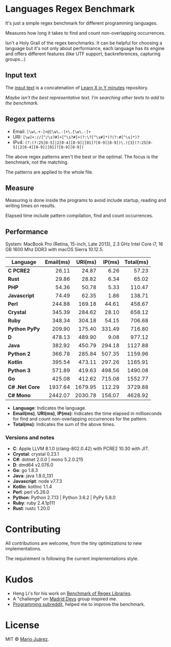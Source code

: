 # Languages Regex Benchmark

It's just a simple regex benchmark for different programming languages.

Measures how long it takes to find and count non-overlapping occurrences.

Isn't a Holy Grail of the regex benchmarks. It can be helpful for choosing a language but it's not only about performance, each language has its engine and offers different features (like UTF support, backreferences, capturing groups...)

## Input text

The [input text](input-text.txt) is a concatenation of [Learn X in Y minutes](https://github.com/adambard/learnxinyminutes-docs) repository.

*Maybe isn't the best representative text. I'm searching other texts to add to the benchmark.*

## Regex patterns

- Email: ``[\w\.+-]+@[\w\.-]+\.[\w\.-]+``
- URI: ``[\w]+://[^/\s?#]+[^\s?#]+(?:\?[^\s#]*)?(?:#[^\s]*)?``
- IPv4: ``(?:(?:25[0-5]|2[0-4][0-9]|[01]?[0-9][0-9])\.){3}(?:25[0-5]|2[0-4][0-9]|[01]?[0-9][0-9])``

The above regex patterns aren't the best or the optimal. The focus is the benchmark, not the matching.

The patterns are applied to the whole file.

## Measure

Measuring is done inside the programs to avoid include startup, reading and writing times on results.

Elapsed time include pattern compilation, find and count occurrences.

## Performance

System: MacBook Pro (Retina, 15-inch, Late 2013), 2.3 GHz Intel Core i7, 16 GB 1600 Mhz DDR3 with macOS Sierra 10.12.5.

Language | Email(ms) | URI(ms) | IP(ms) | Total(ms)
--- | ---: | ---: | ---: | ---:
**C PCRE2** | 26.11 | 24.87 | 6.26 | 57.23
**Rust** | 29.86 | 28.82 | 6.34 | 65.02
**PHP** | 54.36 | 50.78 | 5.33 | 110.47
**Javascript** | 74.49 | 62.35 | 1.86 | 138.71
**Perl** | 244.88 | 169.18 | 44.61 | 458.67
**Crystal** | 345.39 | 284.62 | 28.10 | 658.12
**Ruby** | 348.34 | 304.18 | 54.15 | 706.68
**Python PyPy** | 209.90 | 175.40 | 331.49 | 716.80
**D** | 478.13 | 489.90 | 9.08 | 977.12
**Java** | 382.92 | 450.79 | 294.18 | 1127.88
**Python 2** | 366.78 | 285.84 | 507.35 | 1159.96
**Kotlin** | 395.54 | 473.11 | 297.26 | 1165.91
**Python 3** | 571.89 | 419.63 | 498.56 | 1490.08
**Go** | 425.08 | 412.62 | 715.08 | 1552.77
**C# .Net Core** | 1937.64 | 1679.95 | 112.29 | 3729.88
**C# Mono** | 2442.07 | 2030.78 | 156.07 | 4628.92

- **Language**: Indicates the language.
- **Email(ms)**, **URI(ms)**, **IP(ms)**: Indicates the time elapsed in milliseconds for find and count non-overlapping occurrences for the pattern.
- **Total(ms)**: Indicates the sum of the above times.

### Versions and notes

- **C**: Apple LLVM 8.1.0 (clang-802.0.42) with PCRE2 10.30 with JIT.
- **Crystal**: crystal 0.23.1
- **C#**: dotnet 2.0.0 | mono 5.2.0.215
- **D**: dmd64 v2.076.0
- **Go**: go 1.8.3
- **Java**: java 1.8.0_131
- **Javascript**: node v7.7.3
- **Kotlin**: kotlinc 1.1.4
- **Perl**: perl v5.26.0
- **Python**: Python 2.7.13 | Python 3.6.2 | PyPy 5.8.0
- **Ruby**: ruby 2.4.1p111
- **Rust**: rustc 1.20.0

# Contributing

All contributions are welcome, from the tiny optimizations to new implementations.

The requirement is following the current implementations style.

# Kudos

- Heng Li's for his work on [Benchmark of Regex Libraries](http://lh3lh3.users.sourceforge.net/reb.shtml).
- A "challenge" on [Madrid Devs](http://madriddevs.org/) group inspired me.
- [Programming subreddit](https://www.reddit.com/r/programming/), helped me to improve the benchmark.

# License

MIT © [Mario Juárez](https://github.com/mariomka).
